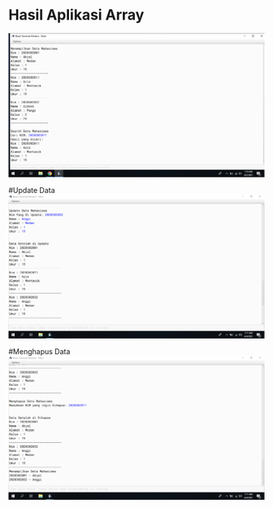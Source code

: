 # Hasil Aplikasi Array
[![N|Solid](https://github.com/AZIS2011/java/blob/master/Screenshot.png)](https://github.com/AZIS2011/java/blob/master/Screenshot.png)

#Update Data
[![N|Solid](https://github.com/AZIS2011/java/blob/master/Screenshot%201.png)](https://github.com/AZIS2011/java/blob/master/Screenshot%201.png)

#Menghapus Data
[![N|Solid](https://github.com/AZIS2011/java/blob/master/Screenshot%202.png)](https://github.com/AZIS2011/java/blob/master/Screenshot%202.png)